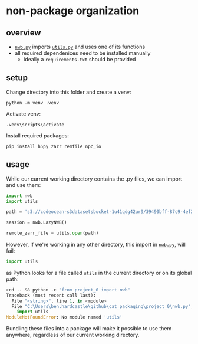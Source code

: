 # non-package organization


## overview

- [`nwb.py`](nwb.py) imports [`utils.py`](utils.py) and uses one of its functions
- all required dependenices need to be installed manually
    - ideally a `requirements.txt` should be provided


## setup
Change directory into this folder and create a venv:
```
python -m venv .venv
```
Activate venv:
```
.venv\scripts\activate
```
Install required packages:
```
pip install h5py zarr remfile npc_io
```

## usage

While our current working directory contains the .py files, we can import and use them:

```python
import nwb
import utils

path = 's3://codeocean-s3datasetsbucket-1u41qdg42ur9/39490bff-87c9-4ef2-b408-36334e748ac6/nwb/ecephys_620264_2022-08-02_15-39-59_experiment1_recording1.nwb'

session = nwb.LazyNWB()

remote_zarr_file = utils.open(path)
```

However, if we're working in any other directory, this import in [`nwb.py`](nwb.py), will fail:
```python
import utils
```
as Python looks for a file called `utils` in the current directory or on
its global path:

```python
>cd .. && python -c "from project_0 import nwb"
Traceback (most recent call last):
  File "<string>", line 1, in <module>
  File "C:\Users\ben.hardcastle\github\cat_packaging\project_0\nwb.py", line 11, in <module>
    import utils
ModuleNotFoundError: No module named 'utils'
```

Bundling these files into a package will make it possible to use them anywhere,
regardless of our current working directory.